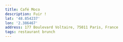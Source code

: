 ```yaml
---
title: Café Moco
description: Fuir !
lat: '48.854237'
lon: '2.386467'
address: 177 Boulevard Voltaire, 75011 Paris, France
tags: restaurant brunch
---
```


